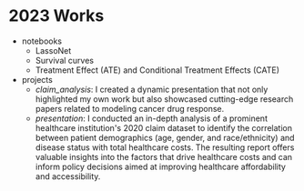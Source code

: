 # 2023 Works
* notebooks
    - LassoNet
    - Survival curves
    - Treatment Effect (ATE) and Conditional Treatment Effects (CATE)
* projects
    - *claim_analysis*: I created a dynamic presentation that not only highlighted my own work but also showcased cutting-edge research papers related to modeling cancer drug response. 
    - *presentation*: I conducted an in-depth analysis of a prominent healthcare institution's 2020 claim dataset to identify the correlation between patient demographics (age, gender, and race/ethnicity) and disease status with total healthcare costs. The resulting report offers valuable insights into the factors that drive healthcare costs and can inform policy decisions aimed at improving healthcare affordability and accessibility.

